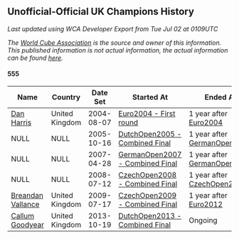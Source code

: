 ## Unofficial-Official UK Champions History

*Last updated using WCA Developer Export from Tue Jul 02 at 0109UTC*

*The [World Cube Association](https://www.worldcubeassociation.org) is the source and owner of this information. This published information is not actual information, the actual information can be found [here](https://www.worldcubeassociation.org/results).*

#### 555

|Name|Country|Date Set|Started At|Ended At|Days Held|  
|--|--|--|--|--|--|  
|[Dan Harris](https://www.worldcubeassociation.org/persons/2003HARR01)|United Kingdom|2004-08-07|[Euro2004 - First round](https://www.worldcubeassociation.org/competitions/Euro2004/results/all#e555_1)|1 year after [Euro2004](https://www.worldcubeassociation.org/competitions/Euro2004/results/all#e555_1)|365|  
|NULL|NULL|2005-10-16|[DutchOpen2005 - Combined Final](https://www.worldcubeassociation.org/competitions/DutchOpen2005/results/all#e555_c)|1 year after [GermanOpen2006](https://www.worldcubeassociation.org/competitions/GermanOpen2006/results/all#e555_c)|553|  
|NULL|NULL|2007-04-28|[GermanOpen2007 - Combined Final](https://www.worldcubeassociation.org/competitions/GermanOpen2007/results/all#e555_c)|1 year after [GermanOpen2007](https://www.worldcubeassociation.org/competitions/GermanOpen2007/results/all#e555_c)|366|  
|NULL|NULL|2008-07-12|[CzechOpen2008 - Combined Final](https://www.worldcubeassociation.org/competitions/CzechOpen2008/results/all#e555_c)|1 year after [CzechOpen2008](https://www.worldcubeassociation.org/competitions/CzechOpen2008/results/all#e555_c)|365|  
|[Breandan Vallance](https://www.worldcubeassociation.org/persons/2007VALL01)|United Kingdom|2009-07-17|[CzechOpen2009 - Combined Final](https://www.worldcubeassociation.org/competitions/CzechOpen2009/results/all#e555_c)|1 year after [Euro2012](https://www.worldcubeassociation.org/competitions/Euro2012/results/all#e555_f)|1548|  
|[Callum Goodyear](https://www.worldcubeassociation.org/persons/2012GOOD02)|United Kingdom|2013-10-19|[DutchOpen2013 - Combined Final](https://www.worldcubeassociation.org/competitions/DutchOpen2013/results/all#e555_c)|Ongoing|2081|  
